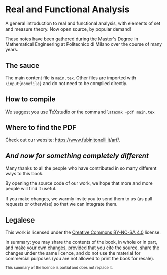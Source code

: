 # Real and Functional Analysis

A general introduction to real and functional analysis, with elements of set and measure theory. Now open source, by popular demand!

These notes have been gathered during the Master's Degree in Mathematical Engineering at Politecnico di Milano over the course of many years.

## The sauce

The main content file is `main.tex`. Other files are imported with `\input{nomefile}` and do not need to be compiled directly.

## How to compile

We suggest you use TeXstudio or the command `latexmk -pdf main.tex`

## Where to find the PDF

Check out our website: https://www.fubinitonelli.it/arf/.

## *And now for something completely different*

Many thanks to all the people who have contributed in so many different ways to this book.

By opening the source code of our work, we hope that more and more people will find it useful.

If you make changes, we warmly invite you to send them to us (as pull requests or otherwise) so that we can integrate them.

## Legalese

This work is licensed under the [Creative Commons BY-NC-SA 4.0](https://creativecommons.org/licenses/by-nc-sa/4.0/) license.

In summary: you may share the contents of the book, in whole or in part, and make your own changes, provided that you cite the source, share the changes under the same licence, and do not use the material for commercial purposes (you are not allowed to print the book for resale).

<small>This summary of the licence is partial and does not replace it.</small>
